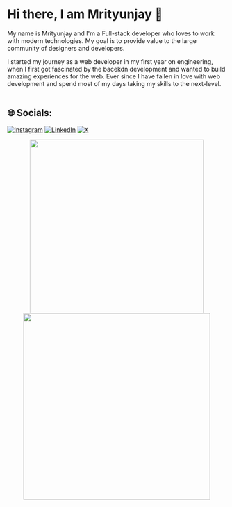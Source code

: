 ### <h1>Hi there, I am Mrityunjay 👋        
 
My name is Mrityunjay and I'm a Full-stack developer who loves to work with modern technologies. My goal is to provide value to the large community of designers and developers.

I started my journey as a web developer in my first year on engineering, when I first got fascinated by the bacekdn development and wanted to build amazing experiences for the web. Ever since I have fallen in love with web development and spend most of my days taking my skills to the next-level.            
<br>

## 🌐 Socials:
[![Instagram](https://img.shields.io/badge/Instagram-%23E4405F.svg?logo=Instagram&logoColor=white)](https://www.instagram.com/mjx.sh/) [![LinkedIn](https://img.shields.io/badge/LinkedIn-%230077B5.svg?logo=linkedin&logoColor=white)]([https://www.linkedin.com/in/mrityunjay-shrivastava/](https://img.shields.io/badge/LinkedIn-%230077B5.svg?logo=linkedin&logoColor=white)) [![X](https://img.shields.io/badge/X-black.svg?logo=X&logoColor=white)]([https://x.com/mjxshrivastava]) 


 <p align="center">
  <img src="https://github-readme-stats.vercel.app/api?username=Mrityunjay20&show_icons=true&theme=highcontrast" width="400"!important>
  <img src="https://github-readme-streak-stats.herokuapp.com?user=Mrityunjay20&theme=dark&hide_border=true" width="430">
</p>
